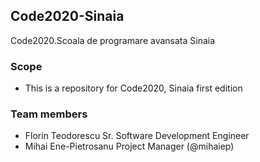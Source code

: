 ## Code2020-Sinaia
Code2020.Scoala de programare avansata Sinaia
### Scope
* This is a repository for Code2020, Sinaia first edition 
### Team members
* Florin Teodorescu Sr. Software Development Engineer
* Mihai Ene-Pietrosanu Project Manager (@mihaiep)
